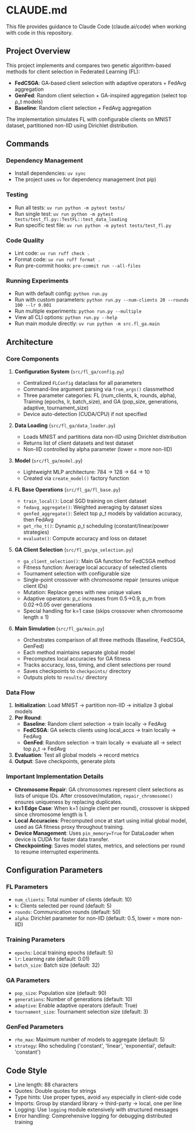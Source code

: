 # CLAUDE.md

This file provides guidance to Claude Code (claude.ai/code) when working with code in this repository.

## Project Overview

This project implements and compares two genetic algorithm-based methods for client selection in Federated Learning (FL):
- **FedCSGA**: GA-based client selection with adaptive operators + FedAvg aggregation
- **GenFed**: Random client selection + GA-inspired aggregation (select top ρ_t models)
- **Baseline**: Random client selection + FedAvg aggregation

The implementation simulates FL with configurable clients on MNIST dataset, partitioned non-IID using Dirichlet distribution.

## Commands

### Dependency Management
- Install dependencies: `uv sync`
- The project uses `uv` for dependency management (not pip)

### Testing
- Run all tests: `uv run python -m pytest tests/`
- Run single test: `uv run python -m pytest tests/test_fl.py::TestFL::test_data_loading`
- Run specific test file: `uv run python -m pytest tests/test_fl.py`

### Code Quality
- Lint code: `uv run ruff check .`
- Format code: `uv run ruff format .`
- Run pre-commit hooks: `pre-commit run --all-files`

### Running Experiments
- Run with default config: `python run.py`
- Run with custom parameters: `python run.py --num-clients 20 --rounds 100 --lr 0.001`
- Run multiple experiments: `python run.py --multiple`
- View all CLI options: `python run.py --help`
- Run main module directly: `uv run python -m src.fl_ga.main`

## Architecture

### Core Components

1. **Configuration System** (`src/fl_ga/config.py`)
   - Centralized `FLConfig` dataclass for all parameters
   - Command-line argument parsing via `from_args()` classmethod
   - Three parameter categories: FL (num_clients, k, rounds, alpha), Training (epochs, lr, batch_size), and GA (pop_size, generations, adaptive, tournament_size)
   - Device auto-detection (CUDA/CPU) if not specified

2. **Data Loading** (`src/fl_ga/data_loader.py`)
   - Loads MNIST and partitions data non-IID using Dirichlet distribution
   - Returns list of client datasets and test dataset
   - Non-IID controlled by alpha parameter (lower = more non-IID)

3. **Model** (`src/fl_ga/model.py`)
   - Lightweight MLP architecture: 784 → 128 → 64 → 10
   - Created via `create_model()` factory function

4. **FL Base Operations** (`src/fl_ga/fl_base.py`)
   - `train_local()`: Local SGD training on client dataset
   - `fedavg_aggregate()`: Weighted averaging by dataset sizes
   - `genfed_aggregate()`: Select top ρ_t models by validation accuracy, then FedAvg
   - `get_rho_t()`: Dynamic ρ_t scheduling (constant/linear/power strategies)
   - `evaluate()`: Compute accuracy and loss on dataset

5. **GA Client Selection** (`src/fl_ga/ga_selection.py`)
   - `ga_client_selection()`: Main GA function for FedCSGA method
   - Fitness function: Average local accuracy of selected clients
   - Tournament selection with configurable size
   - Single-point crossover with chromosome repair (ensures unique client IDs)
   - Mutation: Replace genes with new unique values
   - Adaptive operators: p_c increases from 0.5→0.9, p_m from 0.02→0.05 over generations
   - Special handling for k=1 case (skips crossover when chromosome length ≤ 1)

6. **Main Simulation** (`src/fl_ga/main.py`)
   - Orchestrates comparison of all three methods (Baseline, FedCSGA, GenFed)
   - Each method maintains separate global model
   - Precomputes local accuracies for GA fitness
   - Tracks accuracy, loss, timing, and client selections per round
   - Saves checkpoints to `checkpoints/` directory
   - Outputs plots to `results/` directory

### Data Flow

1. **Initialization**: Load MNIST → partition non-IID → initialize 3 global models
2. **Per Round**:
   - **Baseline**: Random client selection → train locally → FedAvg
   - **FedCSGA**: GA selects clients using local_accs → train locally → FedAvg
   - **GenFed**: Random selection → train locally → evaluate all → select top ρ_t → FedAvg
3. **Evaluation**: Test all global models → record metrics
4. **Output**: Save checkpoints, generate plots

### Important Implementation Details

- **Chromosome Repair**: GA chromosomes represent client selections as lists of unique IDs. After crossover/mutation, `repair_chromosome()` ensures uniqueness by replacing duplicates.
- **k=1 Edge Case**: When k=1 (single client per round), crossover is skipped since chromosome length is 1.
- **Local Accuracies**: Precomputed once at start using initial global model, used as GA fitness proxy throughout training.
- **Device Management**: Uses `pin_memory=True` for DataLoader when device is CUDA for faster data transfer.
- **Checkpointing**: Saves model states, metrics, and selections per round to resume interrupted experiments.

## Configuration Parameters

### FL Parameters
- `num_clients`: Total number of clients (default: 10)
- `k`: Clients selected per round (default: 5)
- `rounds`: Communication rounds (default: 50)
- `alpha`: Dirichlet parameter for non-IID (default: 0.5, lower = more non-IID)

### Training Parameters
- `epochs`: Local training epochs (default: 5)
- `lr`: Learning rate (default: 0.01)
- `batch_size`: Batch size (default: 32)

### GA Parameters
- `pop_size`: Population size (default: 90)
- `generations`: Number of generations (default: 10)
- `adaptive`: Enable adaptive operators (default: True)
- `tournament_size`: Tournament selection size (default: 3)

### GenFed Parameters
- `rho_max`: Maximum number of models to aggregate (default: 5)
- `strategy`: Rho scheduling ('constant', 'linear', 'exponential', default: 'constant')

## Code Style

- Line length: 88 characters
- Quotes: Double quotes for strings
- Type hints: Use proper types, avoid `any` especially in client-side code
- Imports: Group by standard library → third-party → local, one per line
- Logging: Use `logging` module extensively with structured messages
- Error handling: Comprehensive logging for debugging distributed training
